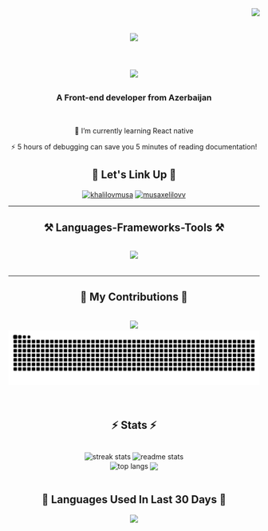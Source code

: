 <img align="right" src="https://visitor-badge.laobi.icu/badge?page_id=khalilovmusa.khalilovmusa" />

<h1 align="center">
    <img src="https://readme-typing-svg.herokuapp.com/?font=Righteous&size=35&center=true&vCenter=true&width=500&height=70&duration=4000&lines=Hi+There!+👋;+I'm+Musa+Khalilov!;" />
</h1>

<h1 align="center">
    <img src="https://readme-typing-svg.herokuapp.com/?font=Righteous&size=20&center=true&vCenter=true&width=500&height=70&duration=4000&lines=Always+trying+to+learn+new+things!;" />
</h1>

<h3 align="center">A Front-end developer from Azerbaijan</h3>

<br/>

<div align="center">
 
 🌱 I’m currently learning React native

 ⚡ 5 hours of debugging can save you 5 minutes of reading documentation!

<div align="center"> 
     <h2 align="center">🤝 Let's Link Up 🤝</h2>
<!--   <a href="mailto:musaxlilov29@gmail.com">
    <img src="https://img.shields.io/badge/Gmail-333333?style=for-the-badge&logo=gmail&logoColor=red" />
  </a>
  <a href="https://www.linkedin.com/in/musa-khalilov-429057296" target="_blank">
    <img src="https://img.shields.io/badge/LinkedIn-0077B5?style=for-the-badge&logo=linkedin&logoColor=white" />
  </a>
  <a href="https://www.instagram.com/musaxlilovv" target="_blank">
    <img src="https://img.shields.io/badge/Instagram-8a3ab9?style=for-the-badge&logo=instagram&logoColor=white" />
  </a> -->

  <a href="https://linkedin.com/in/khalilovmusa" target="blank"><img align="center" src="https://raw.githubusercontent.com/rahuldkjain/github-profile-readme-generator/master/src/images/icons/Social/linked-in-alt.svg" alt="khalilovmusa" height="30" width="40" /></a>
<a href="https://instagram.com/musaxelilovv" target="blank"><img align="center" src="https://raw.githubusercontent.com/rahuldkjain/github-profile-readme-generator/master/src/images/icons/Social/instagram.svg" alt="musaxelilovv" height="30" width="40" /></a>

</div>

 <hr/>
 
<h2 align="center">⚒️ Languages-Frameworks-Tools ⚒️</h2>
<br/>
<div align="center">
    <img src="https://skills.syvixor.com/api/icons?i=html,css,javascript,typescript,bash,powershell,latex,react,reactnative,redux,bootstrap,nodejs,express,threejs,webpack,vite,vscode,github,gitlab,git,netlify,postman,stackoverflow,npm,yarn,figma,windows" />
</div>

<br/>
<hr/>

<div align="center">
  <h2>🐍 My Contributions 🐍</h2>
  <br>
    <a href="https://wakatime.com"><img src="https://wakatime.com/share/@khalilovmusa/5dd9b7fc-5a89-4b14-a708-a00a3cf9196f.png" /></a>
  <img alt="snake eating my contributions" src="https://raw.githubusercontent.com/khalilovmusa/khalilovmusa/output/github-contribution-grid-snake.svg" />
  <br/><br/><br/>
</div>
<h2 align="center">⚡ Stats ⚡</h2>
<br>
<div align=center>
    <img width=390 src="https://github-readme-streak-stats-salesp07.vercel.app/?user=khalilovmusa&count_private=true&theme=react&border_radius=10" alt="streak stats"/>
  <img width=390 src="https://github-readme-stats-salesp07.vercel.app/api?username=khalilovmusa&count_private=true&show_icons=true&theme=react&rank_icon=github&border_radius=10" alt="readme stats" />
  <br/>
  <img width=325 align="center" src="https://github-readme-stats.vercel.app/api/top-langs/?username=khalilovmusa&hide=HTML&langs_count=8&layout=compact&theme=react&border_radius=10&size_weight=0.5&count_weight=0.5&exclude_repo=github-readme-stats" alt="top langs" />
    <img align="center" src="https://github-readme-stats.vercel.app/api?username=khalilovmusa&show_icons=true&bg_color=00000000">
</div>
<br/>
<h2 align="center">🧠 Languages Used In Last 30 Days 🧠</h2>
<div style="text-align: center">
    <div href="https://wakatime.com"><img src="https://wakatime.com/share/@khalilovmusa/7879c04e-8de7-4f39-b259-26d590e06757.png" /></div>
</div>

<br/>
